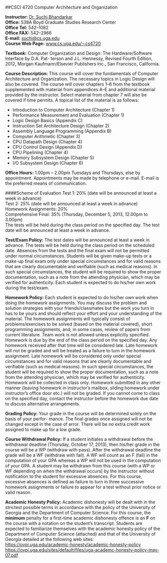 ##CSCI 4720 Computer Architecture and Organization

**Instructor:** [Dr. Suchi Bhandarkar](http://cobweb.cs.uga.edu/~suchi/)  
**Office:** 538A Boyd Graduate Studies Research Center  
**Office Tel:** 542–1082  
**Office FAX:** 542–2966  
**E-mail:** suchi@cs.uga.edu  
**Course Web Page:** www.cs.uga.edu/∼cs4720

**Textbook:** Computer Organization and Design: The Hardware/Software Interface by D.A. Pat-
terson and J.L. Hennessy, Revised Fourth Edition, 2012, Morgan Kaufmann/Elsevier Publishers
Inc., San Francisco, California.

**Course Description:** This course will cover the fundamentals of Computer Architecture and
Organization. The necessary topics in Logic Design will also be covered. The course will cover
chapters 1–6 from the textbook supplemented with material from appendices A–E and additional
material provided by the instructor. Select material from chapter 7 will also be covered if time
permits. A topical list of the material is as follows:
* Introduction to Computer Architecture (Chapter 1)
* Performance Measurement and Evaluation (Chapter 1)
* Logic Design Basics (Appendix C)
* Instruction Set Architecture Design (Chapter 2)
* Assembly Language Programming (Appendix B)
* Computer Arithmetic (Chapter 3)
* CPU Datapath Design (Chapter 4)
* CPU Control Design (Appendix D)
* CPU Pipelining (Chapter 4)
* Memory Subsystem Design (Chapter 5)
* I/O Subsystem Design (Chapter 6)

**Office Hours:** 1.00pm – 2.00pm Tuesdays and Thursdays, else by appointment. Appointments
may be made by telephone or e-mail. E-mail is the preferred means of communication.

####Scheme of Evaluation
Test 1: 20% (date will be announced at least a week in advance)  
Test 2: 25% (date will be announced at least a week in advance)  
Homework Assignments: 20%  
Comprehensive Final: 35% (Thursday, December 5, 2013, 12.00pm to 3.00pm)  
The tests will be held during the class period on the specified day. The test date will be announced
at least a week in advance.

**Test/Exam Policy:** The test dates will be announced at least a week in advance. The tests
will be held during the class period on the scheduled date. Absences from the tests and the final
exam will not be permitted under normal circumstances. Students will be given make-up tests
or a make-up final exam only under special circumstances and for valid reasons that are clearly
documentable and verifiable (such as medical reasons). In such special circumstances, the student
will be required to show the proper documentation, such as a note from the attending physician,
which may be verified for authenticity. Each student is expected to do his/her own work during
the test/exam.

**Homework Policy:** Each student is expected to do his/her own work when doing the homework
assignments. You may discuss the problem and solution strategies with your friends/classmates
but the work you turn in has to be yours and should reflect your effort and your understanding of
the material. The homework assignments will typically consist of problems/exercises to be solved
(based on the material covered), short programming assignments, and, in some cases, review of
papers from current literature. Team work is not allowed unless explicitly specified. Homework is
due by the end of the class period on the specified day. Any homework received after that time
will be considered late. Late homework will not be graded and will be treated as a failure to turn
in the homework assignment. Late homework will be considered only under special circumstances
and for valid reasons that are clearly documentable and verifiable (such as medical reasons). In
such special circumstances, the student will be required to show the proper documentation, such
as a note from the attending physician, which may be verified for authenticity. Homework will be
collected in class only. Homework submitted in any other manner (leaving homework in instructor’s
mailbox, sliding homework under instructor’s office door etc.) will not be graded. If you cannot
come to class on the specified day, contact the instructor before the homework due date to discuss
alternative arrangements.

**Grading Policy:** Your grade in the course will be determined solely on the basis of your perfor-
mance. The final grades once assigned will not be changed except in the case of error. There will
be no extra credit work assigned to make up for a low grade.

**Course Withdrawal Policy:** If a student initiates a withdrawal before the withdrawal deadline
(Thursday, October 17, 2013), then his/her grade in the course will be a WP (withdraw with pass).
After the withdrawal deadline the grade will be a WF (withdraw with fail). A WF will count as an
F (fail) in the computation of your GPA whereas a WP will not be used in the computation of your
GPA. A student may be withdrawn from this course (with a WP or WF depending on when the
withdrawal occurs) by the instructor without notification to the student for excessive absences. For
this course, excessive absences is defined as failure to turn in three successive homework assignments
or failure to appear for a test without prior notice or valid reason.

**Academic Honesty Policy:** Academic dishonesty will be dealt with in the strictest possible
terms in accordance with the policy of the University of Georgia and the Department of Computer
Science. For this course, the **minimum** penalty for a first-time academic dishonesty offence is an
**F** on the course with a notation on the student’s transcript. Students are expected to familiarize
themselves with the academic honesty policy of the Department of Computer Science (attached)
and that of the University of Georgia detailed at the following web sites:  
https://ovpi.uga.edu/academic-honesty/academic-honesty-policy  
https://ovpi.uga.edu/sites/default/files/uga-academc-honesty-policy-may-07.pdf
